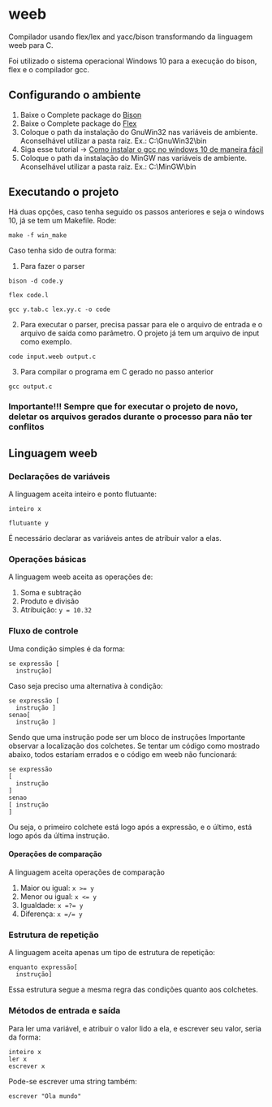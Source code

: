 # weeb
Compilador usando flex/lex and yacc/bison transformando da linguagem weeb para C.

Foi utilizado o sistema operacional Windows 10 para a execução do bison, flex e o compilador gcc. 

## Configurando o ambiente

1. Baixe o Complete package do [Bison](http://gnuwin32.sourceforge.net/packages/bison.htm)
2. Baixe o Complete package do [Flex](http://gnuwin32.sourceforge.net/packages/flex.htm)
3. Coloque o path da instalação do GnuWin32 nas variáveis de ambiente. Aconselhável utilizar a pasta raiz. Ex.: C:\GnuWin32\bin
4. Siga esse tutorial -> [Como instalar o gcc no windows 10 de maneira fácil](https://dev.to/gamegods3/how-to-install-gcc-in-windows-10-the-easier-way-422j)
5. Coloque o path da instalação do MinGW nas variáveis de ambiente. Aconselhável utilizar a pasta raiz. Ex.: C:\MinGW\bin

## Executando o projeto

Há duas opções, caso tenha seguido os passos anteriores e seja o windows 10, já se tem um Makefile. Rode:
```shell
make -f win_make
```

Caso tenha sido de outra forma:

1. Para fazer o parser
  ```shell
  bison -d code.y
  ```
  ```shell
  flex code.l
  ```
  ```shell
  gcc y.tab.c lex.yy.c -o code
  ```
2. Para executar o parser, precisa passar para ele o arquivo de entrada e o arquivo de saída como parâmetro. O projeto já tem um arquivo de input como exemplo.
  ```shell
  code input.weeb output.c
  ```
3. Para compilar o programa em C gerado no passo anterior
  ```shell
  gcc output.c
  ```

### Importante!!! Sempre que for executar o projeto de novo, deletar os arquivos gerados durante o processo para não ter conflitos

## Linguagem weeb

### Declarações de variáveis

A linguagem aceita inteiro e ponto flutuante:

`inteiro x`

`flutuante y`

É necessário declarar as variáveis antes de atribuir valor a elas.

### Operações básicas

A linguagem weeb aceita as operações de:
1. Soma e subtração
2. Produto e divisão
3. Atribuição: `y = 10.32`

### Fluxo de controle

Uma condição simples é da forma:

```
se expressão [
  instrução]
```

Caso seja preciso uma alternativa à condição:

```
se expressão [
  instrução ]
senao[
  instrução ]
```
Sendo que uma instrução pode ser um bloco de instruções
Importante observar a localização dos colchetes. Se tentar um código como mostrado abaixo, todos estariam errados e o código em weeb não funcionará:
```
se expressão 
[
  instrução
]
senao
[ instrução 
]
```

Ou seja, o primeiro colchete está logo após a expressão, e o último, está logo após da última instrução.

#### Operações de comparação

A linguagem aceita operações de comparação
1. Maior ou igual:
`x >= y`
2. Menor ou igual:
`x <= y`
2. Igualdade:
`x =?= y`
2. Diferença:
`x =/= y`

### Estrutura de repetição

A linguagem aceita apenas um tipo de estrutura de repetição:
```
enquanto expressão[
  instrução]
```

Essa estrutura segue a mesma regra das condições quanto aos colchetes.

### Métodos de entrada e saída

Para ler uma variável, e atribuir o valor lido a ela, e escrever seu valor, seria da forma:
```
inteiro x
ler x
escrever x
```

Pode-se escrever uma string também:
```
escrever "Ola mundo"
```
